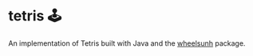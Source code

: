 # tetris 🕹️
An implementation of Tetris built with Java and the [wheelsunh](https://www.cs.unh.edu/~cs415/wheelsdocs/wheelsunh/users/package-summary.html) package.
